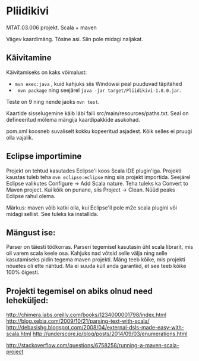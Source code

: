 Pliidikivi
==========

MTAT.03.006 projekt. Scala + maven

Vägev kaardimäng. Tõsine asi. Siin pole midagi naljakat. 

## Käivitamine
Käivitamiseks on kaks võimalust:

* `` mvn exec:java `` , kuid kahjuks siis Windowsi peal puuduvad täpitähed
* `` mvn package`` ning seejärel ``java -jar target/Pliidikivi-1.0.0.jar``.

Teste on 9 ning nende jaoks ``mvn test``.

Kaartide sisselugemine käib läbi faili src/main/resources/paths.txt. Seal on defineeritud mõlema mängija kaardipakkide asukohad. 

pom.xml koosneb suvaliselt kokku kopeeritud asjadest. Kõik selles ei pruugi olla vajalik.

## Eclipse importimine
Projekt on tehtud kasutades Eclipse'i koos Scala IDE plugin'iga. Projekti kaustas tuleb teha ``mvn eclipse:eclipse`` ning siis projekt importida. Seejärel Eclipse valikutes Configure -> Add Scala nature. Teha tuleks ka Convert to Maven project. Kui kõik on punane, siis Project -> Clean. Nüüd peaks Eclipse rahul olema.

Märkus: maven võib katki olla, kui Eclipse'il pole m2e scala plugini või midagi sellist. See tuleks ka installida.  

## Mängust ise:
Parser on täiesti töökorras. Parseri tegemisel kasutasin üht scala librarit, mis oli varem scala keele osa. Kahjuks nad võtsid selle välja ning selle kasutamiseks pidin tegema maven projekti.
Mäng teeb kõike, mis projekti nõuetes oli ette nähtud. Ma ei suuda küll anda garantiid, et see teeb kõike 100% õigesti.

## Projekti tegemisel on abiks olnud need leheküljed:
http://chimera.labs.oreilly.com/books/1234000001798/index.html
http://blog.xebia.com/2009/10/21/parsing-text-with-scala/
http://debasishg.blogspot.com/2008/04/external-dsls-made-easy-with-scala.html
http://underscore.io/blog/posts/2014/09/03/enumerations.html

http://stackoverflow.com/questions/6758258/running-a-maven-scala-project